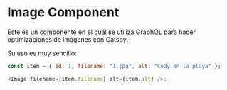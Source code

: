 # Image Component

Este es un componente en el cuál se utiliza GraphQL para hacer optimizaciones de imágenes con Gatsby.

Su uso es muy sencillo:

```js
const item = { id: 1, filename: "1.jpg", alt: "Cody en la playa" };

<Image filename={item.filename} alt={item.alt} />;
```
